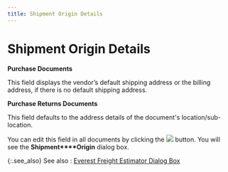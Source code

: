 ```yaml
---
title: Shipment Origin Details
---
```


# Shipment Origin Details


**Purchase Documents**


This field displays the vendor’s default shipping address or the billing  address, if there is no default shipping address.


**Purchase Returns Documents**


This field defaults to the address details of the document's location/sub-location.


You can edit this field in all documents by clicking the ![]({{site.pp_baseurl}}/img/pur_shipment_origin.gif) button. You will see the **Shipment****Origin** dialog box.


{:.see_also}
See also
: [Everest  Freight Estimator Dialog Box]({{site.pp_baseurl}}/purc-proc/doc-profile/doc-options/utils/freight-est/everest_freight_estimator_dialog_box_purchases.html)
